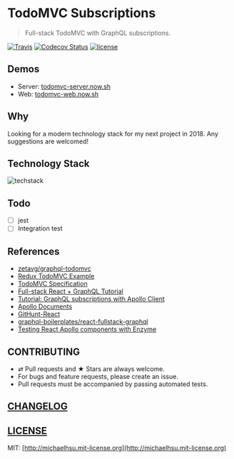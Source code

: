 # TodoMVC Subscriptions

> Full-stack TodoMVC with GraphQL subscriptions.

[![Travis][travis-badge]][travis]
[![Codecov Status][codecov-badge]][codecov]
[![license][license-badge]][license]

## Demos

* Server: [todomvc-server.now.sh](https://todomvc-server.now.sh/)
* Web: [todomvc-web.now.sh](https://todomvc-web.now.sh/)

## Why

Looking for a modern technology stack for my next project in 2018. Any suggestions are welcomed!

## Technology Stack

![techstack](./docs/techstack.png)

## Todo

* [ ] jest
* [ ] Integration test

## References

* [zetavg/graphql-todomvc](https://github.com/zetavg/graphql-todomvc)
* [Redux TodoMVC Example](https://github.com/reactjs/redux/tree/master/examples/todomvc)
* [TodoMVC Specification](https://github.com/tastejs/todomvc/blob/master/app-spec.md)
* [Full-stack React + GraphQL Tutorial](https://dev-blog.apollodata.com/full-stack-react-graphql-tutorial-582ac8d24e3b)
* [Tutorial: GraphQL subscriptions with Apollo Client](https://dev-blog.apollodata.com/tutorial-graphql-subscriptions-client-side-40e185e4be76)
* [Apollo Documents](https://www.apollographql.com/)
* [GitHunt-React](https://github.com/apollographql/GitHunt-React/tree/master)
* [graphql-boilerplates/react-fullstack-graphql](https://github.com/graphql-boilerplates/react-fullstack-graphql)
* [Testing React Apollo components with Enzyme](https://paradite.com/2017/11/16/test-react-apollo-components-enzyme-examples/)

## CONTRIBUTING

* ⇄ Pull requests and ★ Stars are always welcome.
* For bugs and feature requests, please create an issue.
* Pull requests must be accompanied by passing automated tests.

## [CHANGELOG](CHANGELOG.md)

## [LICENSE](LICENSE)

MIT: [http://michaelhsu.mit-license.org](http://michaelhsu.mit-license.org)

[travis-badge]: https://img.shields.io/travis/evenchange4/todomvc-subscriptions/master.svg?style=flat-square
[travis]: https://travis-ci.org/evenchange4/todomvc-subscriptions
[codecov-badge]: https://img.shields.io/codecov/c/github/evenchange4/todomvc-subscriptions.svg?style=flat-square
[codecov]: https://codecov.io/github/evenchange4/todomvc-subscriptions?branch=master
[license-badge]: https://img.shields.io/github/license/evenchange4/micro-website-api.svg?style=flat-square
[license]: http://michaelhsu.mit-license.org/
